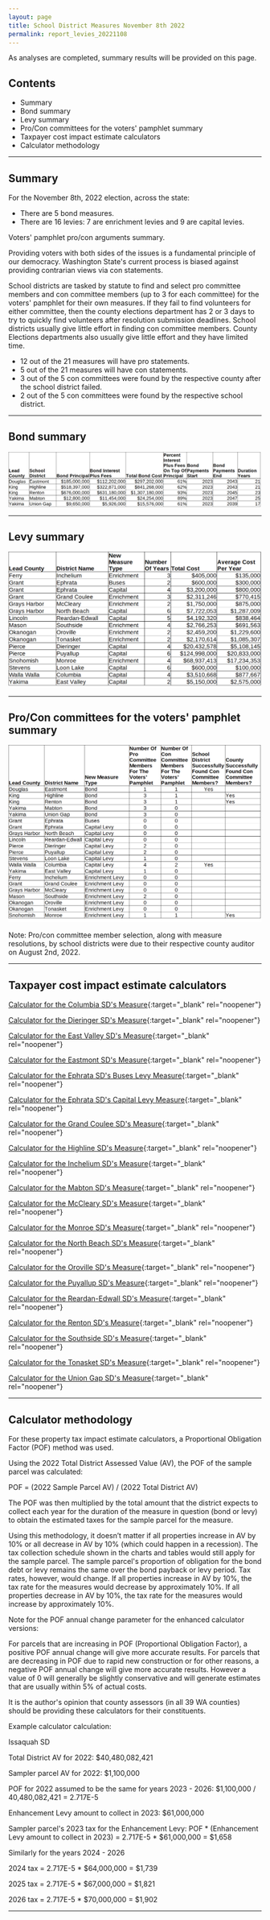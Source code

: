 ```yaml
---
layout: page
title: School District Measures November 8th 2022
permalink: report_levies_20221108
---
```


As analyses are completed, summary results will be provided on this page.

## Contents
- Summary
- Bond summary
- Levy summary
- Pro/Con committees for the voters' pamphlet summary
- Taxpayer cost impact estimate calculators
- Calculator methodology

___

## Summary
For the November 8th, 2022 election, across the state:
- There are 5 bond measures.
- There are 16 levies: 7 are enrichment levies and 9 are capital levies.

Voters' pamphlet pro/con arguments summary. 

Providing voters with both sides of the issues is a fundamental principle of our democracy. Washington State's current 
process is biased against providing contrarian views via con statements.

School districts are tasked by statute to find and select pro committee members and con committee members (up to 3 for each committee) for 
the voters' pamphlet for their own measures. If they fail to find volunteers for either committee, then the 
county elections department has 2 or 3 days to try to quickly find volunteers after resolution submission deadlines. 
School districts usually give little effort in finding con committee members. County Elections departments also usually 
give little effort and they have limited time.

- 12 out of the 21 measures will have pro statements.
- 5 out of the 21 measures will have con statements.
- 3 out of the 5 con committees were found by the respective county after the school district failed.
- 2 out of the 5 con committees were found by the respective school district.

___

## Bond summary

![Bond summary table](pagesManual/LeviesReport/20221108/BondSummaryTable.png "Bond summary table")

___

## Levy summary

![Levy summary table](pagesManual/LeviesReport/20221108/LevySummaryTable.png "Levy summary table")

___

## Pro/Con committees for the voters' pamphlet summary

![Pro con committees summary table](pagesManual/LeviesReport/20221108/ProConCommitteeSummaryTable.png "Pro con committees summary table")

Note: Pro/con committee member selection, along with measure resolutions, by school districts were due to their respective county auditor on August 2nd, 2022.

___

## Taxpayer cost impact estimate calculators

[Calculator for the Columbia SD's Measure](calculator_columbia_20221108_enhanced){:target="_blank" rel="noopener"}

[Calculator for the Dieringer SD's Measure](calculator_dieringer_20221108_enhanced){:target="_blank" rel="noopener"}

[Calculator for the East Valley SD's Measure](calculator_east_valley_20221108_enhanced){:target="_blank" rel="noopener"}

[Calculator for the Eastmont SD's Measure](calculator_eastmont_20221108_enhanced){:target="_blank" rel="noopener"}

[Calculator for the Ephrata SD's Buses Levy Measure](calculator_ephrata_buses_20221108_enhanced){:target="_blank" rel="noopener"}

[Calculator for the Ephrata SD's Capital Levy Measure](calculator_ephrata_capital_20221108_enhanced){:target="_blank" rel="noopener"}

[Calculator for the Grand Coulee SD's Measure](calculator_grand_coulee_20221108_enhanced){:target="_blank" rel="noopener"}

[Calculator for the Highline SD's Measure](calculator_highline_20221108_enhanced){:target="_blank" rel="noopener"}

[Calculator for the Inchelium SD's Measure](calculator_inchelium_20221108_enhanced){:target="_blank" rel="noopener"}

[Calculator for the Mabton SD's Measure](calculator_mabton_20221108_enhanced){:target="_blank" rel="noopener"}

[Calculator for the McCleary SD's Measure](calculator_mccleary_20221108_enhanced){:target="_blank" rel="noopener"}

[Calculator for the Monroe SD's Measure](calculator_monroe_20221108_enhanced){:target="_blank" rel="noopener"}

[Calculator for the North Beach SD's Measure](calculator_north_beach_capital_20221108_enhanced){:target="_blank" rel="noopener"}

[Calculator for the Oroville SD's Measure](calculator_oroville_20221108_enhanced){:target="_blank" rel="noopener"}

[Calculator for the Puyallup SD's Measure](calculator_puyallup_capital_20221108_enhanced){:target="_blank" rel="noopener"}

[Calculator for the Reardan-Edwall SD's Measure](calculator_reardan_edwall_capital_20221108_enhanced){:target="_blank" rel="noopener"}

[Calculator for the Renton SD's Measure](calculator_renton_20221108_enhanced){:target="_blank" rel="noopener"}

[Calculator for the Southside SD's Measure](calculator_southside_20221108_enhanced){:target="_blank" rel="noopener"}

[Calculator for the Tonasket SD's Measure](calculator_tonasket_20221108_enhanced){:target="_blank" rel="noopener"}

[Calculator for the Union Gap SD's Measure](calculator_union_gap_20221108_enhanced){:target="_blank" rel="noopener"}

___

## Calculator methodology

For these property tax impact estimate calculators, a Proportional Obligation Factor (POF) method was used.

Using the 2022 Total District Assessed Value (AV), the POF of the sample parcel was calculated:

POF = (2022 Sample Parcel AV) / (2022 Total District AV)

The POF was then multiplied by the total amount that the district expects to collect each year for the duration of the measure in question (bond or levy) 
to obtain the estimated taxes for the sample parcel for the measure.

Using this methodology, it doesn’t matter if all properties increase in AV by 10% or all decrease in AV by 10% (which could happen in a recession). 
The tax collection schedule shown in the charts and tables would still apply for the sample parcel. The sample parcel's proportion of obligation for the bond debt 
or levy remains the same over the bond payback or levy period. Tax rates, however, would change. If all properties increase in AV by 10%, the tax rate for the measures would 
decrease by approximately 10%. If all properties decrease in AV by 10%, the tax rate for the measures would increase by approximately 10%.

Note for the POF annual change parameter for the enhanced calculator versions:

For parcels that are increasing in POF (Proportional Obligation Factor), a positive POF annual change will give more accurate results. 
For parcels that are decreasing in POF due to rapid new construction or for other reasons, a negative POF annual change will give more accurate results. 
However a value of 0 will generally be slightly conservative and will generate estimates that are usually within 5% of actual costs. 

It is the author's opinion that county assessors (in all 39 WA counties) should be providing these calculators for their constituents. 

Example calculator calculation:

Issaquah SD

Total District AV for 2022: $40,480,082,421

Sampler parcel AV for 2022: $1,100,000

POF for 2022 assumed to be the same for years 2023 - 2026: $1,100,000 / 40,480,082,421 = 2.717E-5

Enhancement Levy amount to collect in 2023: $61,000,000

Sampler parcel's 2023 tax for the Enhancement Levy: POF * (Enhancement Levy amount to collect in 2023) = 2.717E-5 * $61,000,000 = $1,658

Similarly for the years 2024 - 2026

2024 tax = 2.717E-5 * $64,000,000 = $1,739

2025 tax = 2.717E-5 * $67,000,000 = $1,821

2026 tax = 2.717E-5 * $70,000,000 = $1,902


___

